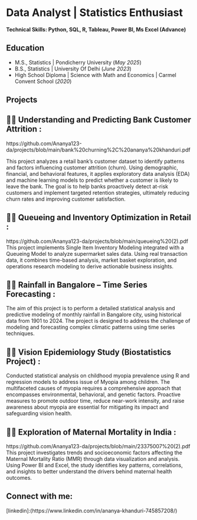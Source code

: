 # Data Analyst | Statistics Enthusiast

#### Technical Skills: Python, SQL, R, Tableau, Power BI, Ms Excel (Advance)

## Education						       		
- M.S., Statistics	| Pondicherry University (_May 2025_)	 			        		
- B.S., Statistics | University Of Delhi (_June 2023_)
- High School Diploma | Science with Math and Economics | Carmel Convent School (_2020_)

## Projects
<h2>👨‍💻 Understanding and Predicting Bank Customer Attrition :</h2> https://github.com/Ananya123-da/projects/blob/main/bank%20churning%2C%20ananya%20khanduri.pdf

This project analyzes a retail bank’s customer dataset to identify patterns and factors influencing customer attrition (churn). Using demographic, financial, and behavioral features, it applies exploratory data analysis (EDA) and machine learning models to predict whether a customer is likely to leave the bank.
The goal is to help banks proactively detect at-risk customers and implement targeted retention strategies, ultimately reducing churn rates and improving customer satisfaction.

<h2>👨‍💻 Queueing and Inventory Optimization in Retail :</h2>
https://github.com/Ananya123-da/projects/blob/main/queueing%20(2).pdf
This project implements Single Item Inventory Modeling integrated with a Queueing Model to analyze supermarket sales data.
Using real transaction data, it combines time-based analysis, market basket exploration, and operations research modeling to derive actionable business insights.

<h2>👨‍💻 Rainfall in Bangalore – Time Series Forecasting :</h2>
The aim of this project is to perform a detailed statistical analysis and predictive modeling of monthly rainfall in Bangalore city, using historical data from 1901 to 2024. The project is designed to address the challenge of modeling and forecasting complex climatic patterns using time series techniques.

<h2>👨‍💻 Vision Epidemiology Study (Biostatistics Project) :</h2>
Conducted statistical analysis on childhood myopia prevalence using R and regression models to address issue of Myopia among children. The multifaceted causes of myopia requires a comprehensive approach that encompasses environmental, behavioral, and genetic factors. Proactive measures to promote outdoor time, reduce near-work intensity, and raise awareness about myopia are essential for mitigating its impact and safeguarding vision health.

<h2>👨‍💻 Exploration of Maternal Mortality in India :</h2>
https://github.com/Ananya123-da/projects/blob/main/23375007%20(2).pdf
This project investigates trends and socioeconomic factors affecting the Maternal Mortality Ratio (MMR) through data visualization and analysis.
Using Power BI and Excel, the study identifies key patterns, correlations, and insights to better understand the drivers behind maternal health outcomes.

<h2>  Connect with me:</h2>
[linkedin]:(https://www.linkedin.com/in/ananya-khanduri-745857208/)
